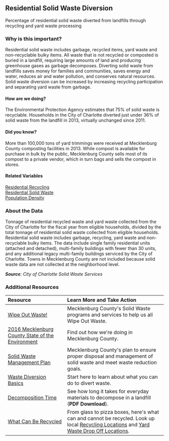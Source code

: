 ## Residential Solid Waste Diversion
Percentage of residential solid waste diverted from landfills through recycling and yard waste processing

### Why is this important?
Residential solid waste includes garbage, recycled items, yard waste and non-recyclable bulky items. All waste that is not recycled or composted is buried in a landfill, requiring large amounts of land and producing greenhouse gases as garbage decomposes. Diverting solid waste from landfills saves money for families and communities, saves energy and water, reduces air and water pollution, and conserves natural resources. Solid waste diversion can be increased by increasing recycling participation and separating yard waste from garbage.

#### How are we doing?
The Environmental Protection Agency estimates that 75% of solid waste is recyclable. Households in the City of Charlotte diverted just under 36% of solid waste from the landfill in 2013, virtually unchanged since 2011. 

#### Did you know?
More than 100,000 tons of yard trimmings were received at Mecklenburg County composting facilities in 2013. While compost is available for purchase in bulk by the public, Mecklenburg County sells most of its compost to a private vendor, which in turn bags and sells the compost in stores. 

#### Related Variables 
<a href="javascript:void(0)" onclick="model.metricId = 'm23'">Residential Recycling</a>  
<a href="javascript:void(0)" onclick="model.metricId = 'm24'">Residential Solid Waste</a>  
<a href="javascript:void(0)" onclick="model.metricId = 'm47'">Population Density</a>  

### About the Data
Tonnage of residential recycled waste and yard waste collected from the City of Charlotte for the fiscal year from eligible households, divided by the total tonnage of residential solid waste collected from eligible households. Residential solid waste includes garbage, recycling, yard waste and non-recyclable bulky items. The data include single family residential units (attached and detached), multi-family buildings with fewer than 30 units, and any additional legacy multi-family buildings serviced by the City of Charlotte. Towns in Mecklenburg County are not included because solid waste data are not collected at the neighborhood level.

_**Source**: City of Charlotte Solid Waste Services_

### Additional Resources
| Resource | Learn More and Take Action | 
|:--- | :--- |
|[Wipe Out Waste!](http://charmeck.org/mecklenburg/county/LUESA/SolidWaste/ResidentialRecycling/Pages/default.aspx) | Mecklenburg County's Solid Waste programs and services to help us all Wipe Out Waste.
|[2016 Mecklenburg County State of the Environment](http://charmeck.org/mecklenburg/county/LUESA/SOER2016/Pages/default.aspx) | Find out how we're doing in Mecklenburg County.
|[Solid Waste Management Plan](http://charmeck.org/mecklenburg/county/LUESA/SolidWaste/ManagementPlan/Pages/default.aspx)| Mecklenburg County's plan to ensure proper disposal and management of solid waste and meet waste reduction goals.
|[Waste Diversion Basics](http://www2.epa.gov/recycle) | Start here to learn about what you can do to divert waste.
|[Decomposition Time](http://des.nh.gov/organization/divisions/water/wmb/coastal/trash/documents/marine_debris.pdf) |See how long it takes for everyday materials to decompose in a landfill (**PDF Download**).
|[What Can Be Recycled](http://charlottenc.gov/SWS/ResidentServices/Pages/Recycling-Collection.aspx)|From glass to pizza boxes, here's what can and cannot be recycled. Look up local [Recycling Locations](http://charmeck.org/mecklenburg/county/LUESA/SolidWaste/RecyclingDropOffCenters/Pages/default.aspx) and [Yard Waste Drop Off Locations](http://charmeck.org/mecklenburg/county/LUESA/SolidWaste/homecomposting/Pages/YardWasteFacilities.aspx).

